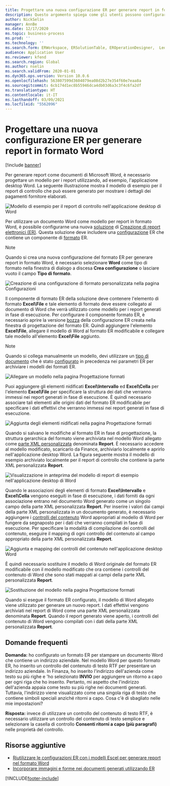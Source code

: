 ```yaml
---
title: Progettare una nuova configurazione ER per generare report in formato Word
description: Questo argomento spiega come gli utenti possono configurare un nuovo formato Creazione di report elettronici (ER) per generare report come documenti di Microsoft Word.
author: NickSelin
manager: AnnBe
ms.date: 12/17/2020
ms.topic: business-process
ms.prod: ''
ms.technology: ''
ms.search.form: ERWorkspace, ERSolutionTable, EROperationDesigner,  LedgerJournalTable, LedgerJournalTransVendPaym
audience: Application User
ms.reviewer: kfend
ms.search.region: Global
ms.author: nselin
ms.search.validFrom: 2020-01-01
ms.dyn365.ops.version: Version 10.0.6
ms.openlocfilehash: 563807599d3604079ea08d2b27e354f60e7eaa8a
ms.sourcegitcommit: 6cb174d1ec8b55946dca4db03d6a3c3f4c6fa2df
ms.translationtype: HT
ms.contentlocale: it-IT
ms.lasthandoff: 03/09/2021
ms.locfileid: "5562096"
---
```

# <a name="design-a-new-er-configuration-to-generate-reports-in-word-format"></a>Progettare una nuova configurazione ER per generare report in formato Word

[!include [banner](../includes/banner.md)]

Per generare report come documenti di Microsoft Word, è necessario progettare un modello per i report utilizzando, ad esempio, l'applicazione desktop Word. La seguente illustrazione mostra il modello di esempio per il report di controllo che può essere generato per mostrare i dettagli dei pagamenti fornitore elaborati.

![Modello di esempio per il report di controllo nell'applicazione desktop di Word](./media/er-design-configuration-word-image1.png)

Per utilizzare un documento Word come modello per report in formato Word, è possibile configurarne una nuova [soluzione](er-quick-start1-new-solution.md) di [Creazione di report elettronici (ER)](general-electronic-reporting.md). Questa soluzione deve includere una [configurazione](general-electronic-reporting.md#Configuration) ER che contiene un componente di [formato](general-electronic-reporting.md#FormatComponentOutbound) ER.

> [!NOTE]
> Quando si crea una nuova configurazione del formato ER per generare report in formato Word, è necessario selezionare **Word** come tipo di formato nella finestra di dialogo a discesa **Crea configurazione** o lasciare vuoto il campo **Tipo di formato**.

![Creazione di una configurazione di formato personalizzata nella pagina Configurazioni](./media/er-design-configuration-word-image2.gif)

Il componente di formato ER della soluzione deve contenere l'elemento di formato **Excel\\File** e tale elemento di formato deve essere collegato al documento di Word che verrà utilizzato come modello per i report generati in fase di esecuzione. Per configurare il componente formato ER, è necessario aprire la versione [bozza](general-electronic-reporting.md#component-versioning) della configurazione ER creata nella finestra di progettazione del formato ER. Quindi aggiungere l'elemento **Excel\\File**, allegare il modello di Word al formato ER modificabile e collegare tale modello all'elemento **Excel\\File** aggiunto.

> [!NOTE]
> Quando si collega manualmente un modello, devi utilizzare un [tipo di documento](https://docs.microsoft.com/dynamics365/fin-ops-core/fin-ops/organization-administration/configure-document-management#configure-document-types) che è stato [configurato](electronic-reporting-er-configure-parameters.md#parameters-to-manage-documents) in precedenza nei parametri ER per archiviare i modelli dei formati ER.

![Allegare un modello nella pagina Progettazione formati](./media/er-design-configuration-word-image3.gif)

Puoi aggiungere gli elementi nidificati **Excel\\Intervallo** ed **Excel\\Cella** per l'elemento **Excel\\File** per specificare la struttura dei dati che verranno immessi nei report generati in fase di esecuzione. È quindi necessario associare tali elementi alle origini dati del formato ER modificabile per specificare i dati effettivi che verranno immessi nei report generati in fase di esecuzione.

![Aggiunta degli elementi nidificati nella pagina Progettazione formati](./media/er-design-configuration-word-image4.gif)

Quando si salvano le modifiche al formato ER in fase di progettazione, la struttura gerarchica del formato viene archiviata nel modello Word allegato come [parte XML personalizzata](https://docs.microsoft.com/visualstudio/vsto/custom-xml-parts-overview?view=vs-2019) denominata **Report**. È necessario accedere al modello modificato, scaricarlo da Finance, archiviarlo localmente e aprirlo nell'applicazione desktop Word. La figura seguente mostra il modello di esempio archiviato localmente per il report di controllo che contiene la parte XML personalizzata **Report**.

![Visualizzazione in anteprima del modello di report di esempio nell'applicazione desktop di Word](./media/er-design-configuration-word-image5.gif)

Quando le associazioni degli elementi di formato **Excel\\Intervallo** e **Excel\\Cella** vengono eseguiti in fase di esecuzione, i dati forniti da ogni associazione entrano nel documento Word generato come un singolo campo della parte XML personalizzata **Report**. Per inserire i valori dai campi della parte XML personalizzata in un documento generato, è necessario aggiungere i [controlli del contenuto](https://docs.microsoft.com/office/client-developer/word/content-controls-in-word) Word appropriati al modello di Word per fungere da segnaposto per i dati che verranno compilati in fase di esecuzione. Per specificare la modalità di compilazione dei controlli del contenuto, eseguire il mapping di ogni controllo del contenuto al campo appropriato della parte XML personalizzata **Report**.

![Aggiunta e mapping dei controlli del contenuto nell'applicazione desktop Word](./media/er-design-configuration-word-image6.gif)

È quindi necessario sostituire il modello di Word originale del formato ER modificabile con il modello modificato che ora contiene i controlli del contenuto di Word che sono stati mappati ai campi della parte XML personalizzata **Report**.

![Sostituzione del modello nella pagina Progettazione formati](./media/er-design-configuration-word-image7.gif)

Quando si esegue il formato ER configurato, il modello di Word allegato viene utilizzato per generare un nuovo report. I dati effettivi vengono archiviati nel report di Word come una parte XML personalizzata denominata **Report**. Quando il report generato viene aperto, i controlli del contenuto di Word vengono compilati con i dati della parte XML personalizzata **Report**.

## <a name="frequently-asked-questions"></a>Domande frequenti

**Domanda:** ho configurato un formato ER per stampare un documento Word che contiene un indirizzo aziendale. Nel modello Word per questo formato ER, ho inserito un controllo del contenuto di testo RTF per presentare un indirizzo aziendale. In Finanza, ho inserito l'indirizzo dell'azienda come testo su più righe e 'ho selezionato **INVIO** per aggiungere un ritorno a capo per ogni riga che ho inserito. Pertanto, mi aspetto che l'indirizzo dell'azienda appaia come testo su più righe nei documenti generati. Tuttavia, l'indirizzo viene visualizzato come una singola riga di testo che contiene simboli speciali anziché ritorni a capo. Cosa c'è di sbagliato nelle mie impostazioni?

**Risposta:** invece di utilizzare un controllo del contenuto di testo RTF, è necessario utilizzare un controllo del contenuto di testo semplice e selezionare la casella di controllo **Consenti ritorni a capo (più paragrafi)** nelle proprietà del controllo.

## <a name="additional-resources"></a>Risorse aggiuntive

- [Riutilizzare le configurazioni ER con i modelli Escel per generare report nel formato Word](./tasks/er-design-configuration-word-2016-11.md)
- [Incorporare immagini e forme nei documenti generati utilizzando ER](electronic-reporting-embed-images-shapes.md#embed-an-image-in-a-word-document)


[!INCLUDE[footer-include](../../../includes/footer-banner.md)]